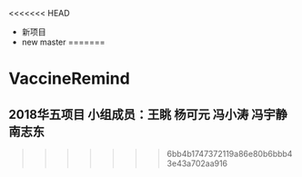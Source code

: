 <<<<<<< HEAD
* 新项目
* new master
=======
# VaccineRemind
## 2018华五项目 小组成员：王眺 杨可元 冯小涛 冯宇静 南志东

>>>>>>> 6bb4b1747372119a86e80b6bbb43e43a702aa916
